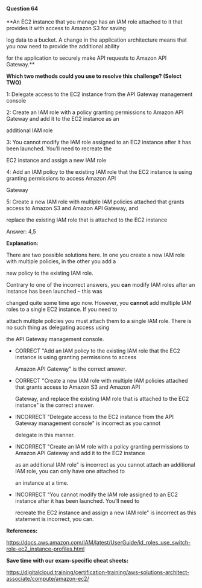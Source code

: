 #### Question  64


**An EC2 instance that you manage has an IAM role attached to it that provides it with access to Amazon S3 for saving

log data to a bucket. A change in the application architecture means that you now need to provide the additional ability

for the application to securely make API requests to Amazon API Gateway.**


**Which two methods could you use to resolve this challenge? (Select TWO)**


1: Delegate access to the EC2 instance from the API Gateway management console


2: Create an IAM role with a policy granting permissions to Amazon API Gateway and add it to the EC2 instance as an

additional IAM role


3: You cannot modify the IAM role assigned to an EC2 instance after it has been launched. You’ll need to recreate the

EC2 instance and assign a new IAM role


4: Add an IAM policy to the existing IAM role that the EC2 instance is using granting permissions to access Amazon API

Gateway


5: Create a new IAM role with multiple IAM policies attached that grants access to Amazon S3 and Amazon API Gateway, and

replace the existing IAM role that is attached to the EC2 instance


Answer: 4,5


**Explanation:**


There are two possible solutions here. In one you create a new IAM role with multiple policies, in the other you add a

new policy to the existing IAM role.


Contrary to one of the incorrect answers, you **can** modify IAM roles after an instance has been launched – this was

changed quite some time ago now. However, you **cannot** add multiple IAM roles to a single EC2 instance. If you need to

attach multiple policies you must attach them to a single IAM role. There is no such thing as delegating access using

the API Gateway management console.


- CORRECT "Add an IAM policy to the existing IAM role that the EC2 instance is using granting permissions to access

  Amazon API Gateway" is the correct answer.


- CORRECT "Create a new IAM role with multiple IAM policies attached that grants access to Amazon S3 and Amazon API

  Gateway, and replace the existing IAM role that is attached to the EC2 instance" is the correct answer.


- INCORRECT "Delegate access to the EC2 instance from the API Gateway management console" is incorrect as you cannot

  delegate in this manner.


- INCORRECT "Create an IAM role with a policy granting permissions to Amazon API Gateway and add it to the EC2 instance

  as an additional IAM role" is incorrect as you cannot attach an additional IAM role, you can only have one attached to

  an instance at a time.


- INCORRECT "You cannot modify the IAM role assigned to an EC2 instance after it has been launched. You’ll need to

  recreate the EC2 instance and assign a new IAM role" is incorrect as this statement is incorrect, you can.


**References:**


https://docs.aws.amazon.com/IAM/latest/UserGuide/id_roles_use_switch-role-ec2_instance-profiles.html


**Save time with our exam-specific cheat sheets:**


https://digitalcloud.training/certification-training/aws-solutions-architect-associate/compute/amazon-ec2/

